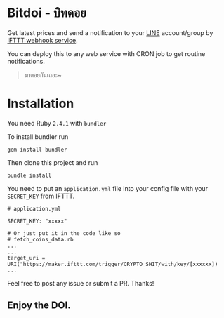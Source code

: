 # Bitdoi - บิทดอย

Get latest prices and send a notification  to your [LINE](https://line.me/th/) account/group by [IFTTT webhook service](https://ifttt.com/maker_webhooks).

You can deploy this to any web service with CRON job to get routine notifications.

> มาดอยกันเถอะ~

# Installation

You need Ruby `2.4.1` with `bundler`

To install bundler run

```
gem install bundler
```

Then clone this project and run

```
bundle install
```
You need to put an `application.yml` file into your config file with your `SECRET_KEY` from IFTTT.

```
# application.yml

SECRET_KEY: "xxxxx"

# Or just put it in the code like so
# fetch_coins_data.rb
...
...
target_uri = URI("https://maker.ifttt.com/trigger/CRYPTO_SHIT/with/key/[xxxxxx])
...
```

Feel free to post any issue or submit a PR. Thanks!

## Enjoy the **DOI**.
